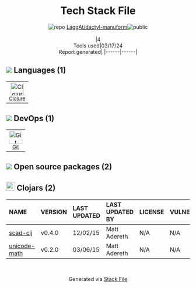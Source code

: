 <!--
&lt;--- Readme.md Snippet without images Start ---&gt;
## Tech Stack
LaggAt/dactyl-manuform is built on the following main stack:

- [Clojure](http://clojure.org/) – Languages

Full tech stack [here](/techstack.md)

&lt;--- Readme.md Snippet without images End ---&gt;

&lt;--- Readme.md Snippet with images Start ---&gt;
## Tech Stack
LaggAt/dactyl-manuform is built on the following main stack:

- <img width='25' height='25' src='https://img.stackshare.io/service/1003/Clojure_300x300.png' alt='Clojure'/> [Clojure](http://clojure.org/) – Languages

Full tech stack [here](/techstack.md)

&lt;--- Readme.md Snippet with images End ---&gt;
-->
<div align="center">

# Tech Stack File
![](https://img.stackshare.io/repo.svg "repo") [LaggAt/dactyl-manuform](https://github.com/LaggAt/dactyl-manuform)![](https://img.stackshare.io/public_badge.svg "public")
<br/><br/>
|4<br/>Tools used|03/17/24 <br/>Report generated|
|------|------|
</div>

## <img src='https://img.stackshare.io/languages.svg'/> Languages (1)
<table><tr>
  <td align='center'>
  <img width='36' height='36' src='https://img.stackshare.io/service/1003/Clojure_300x300.png' alt='Clojure'>
  <br>
  <sub><a href="http://clojure.org/">Clojure</a></sub>
  <br>
  <sub></sub>
</td>

</tr>
</table>

## <img src='https://img.stackshare.io/devops.svg'/> DevOps (1)
<table><tr>
  <td align='center'>
  <img width='36' height='36' src='https://img.stackshare.io/service/1046/git.png' alt='Git'>
  <br>
  <sub><a href="http://git-scm.com/">Git</a></sub>
  <br>
  <sub></sub>
</td>

</tr>
</table>


## <img src='https://img.stackshare.io/group.svg' /> Open source packages (2)</h2>

## <img width='24' height='24' src='https://img.stackshare.io/package_manager/105005/default_3705de897825db791a887cf1f0fe20af8c06deb0.png'/> Clojars (2)

|NAME|VERSION|LAST UPDATED|LAST UPDATED BY|LICENSE|VULNERABILITIES|
|:------|:------|:------|:------|:------|:------|
|[scad-clj](https://clojars.org/scad-clj)|v0.4.0|12/02/15|Matt Adereth |N/A|N/A|
|[unicode-math](https://clojars.org/unicode-math)|v0.2.0|03/06/15|Matt Adereth |N/A|N/A|

<br/>
<div align='center'>

Generated via [Stack File](https://github.com/marketplace/stack-file)
